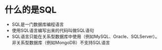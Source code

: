# 什么的是SQL

* SQL是一门数据库编程语言
* 使用SQL语言编写出来的代码叫做SQL语句
* SQL语言只能在关系型数据库中使用（例如MySQL、Oracle、SQLServer）。非关系型数据库（例如MongoDB）不支持SQL语言

